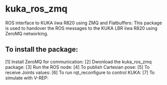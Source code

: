 # kuka_ros_zmq
ROS interface to KUKA iiwa R820 using ZMQ and Flatbuffers:
This package is used to handover the ROS messages to the KUKA LBR iiwa R820 using ZeroMQ networking. 

## To install the package:

[1] Install ZeroMQ for communication:
[2] Dwonload the kuka_ros_zmq package:
[3] Run the ROS node:
[4] To publish Cartesian pose:
[5] To receive Joints values:
[6] To run rqt_reconfigure to control KUKA:
[7] To simulate with V-REP:
